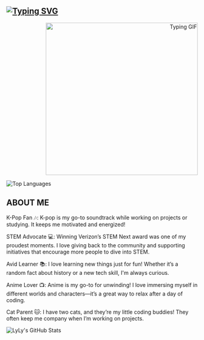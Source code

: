 ## [![Typing SVG](https://readme-typing-svg.demolab.com/?lines=Hi,+I'm+LyLy;Welcome+to+my+GitHub+Profile!&color=FF6EC7)](https://git.io/typing-svg)

<p align="right">
  <img src="https://github.com/user-attachments/assets/849899ad-8c5d-4ff9-9fe0-bbc1b57c5cb1" alt="Typing GIF" width="400"/>
</p>

![Top Languages](https://github-readme-stats.vercel.app/api/top-langs/?username=ltlely&layout=compact&theme=radical)

## ABOUT ME

K-Pop Fan 🎶: K-pop is my go-to soundtrack while working on projects or studying. It keeps me motivated and energized!

STEM Advocate 💻: Winning Verizon’s STEM Next award was one of my proudest moments. I love giving back to the community and supporting initiatives that encourage more people to dive into STEM.

Avid Learner 📚: I love learning new things just for fun! Whether it’s a random fact about history or a new tech skill, I'm always curious.

Anime Lover 📺: Anime is my go-to for unwinding! I love immersing myself in different worlds and characters—it’s a great way to relax after a day of coding.

Cat Parent 🐱: I have two cats, and they’re my little coding buddies! They often keep me company when I’m working on projects.

![LyLy's GitHub Stats](https://github-readme-stats.vercel.app/api?username=ltlely&show_icons=true&theme=radical)
